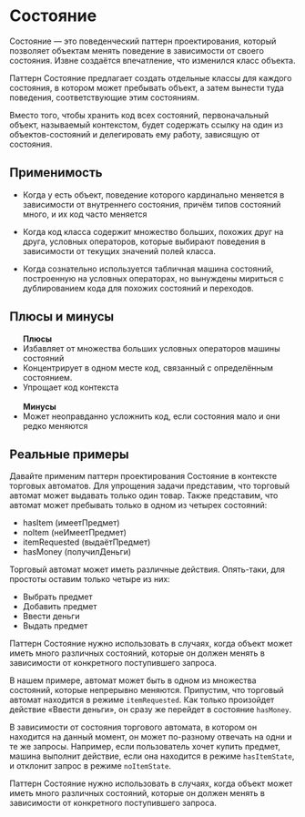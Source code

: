 <h1>Состояние</h1>
  <p>
    Состояние — это поведенческий паттерн проектирования, который позволяет объектам менять поведение в зависимости от своего состояния.
    Извне создаётся впечатление, что изменился класс объекта.
  </p>
  <p>Паттерн Состояние предлагает создать отдельные классы для каждого состояния, в котором может пребывать объект, а затем вынести туда поведения, соответствующие этим состояниям.</p>
  <p>
    Вместо того, чтобы хранить код всех состояний, первоначальный объект, называемый контекстом, будет содержать ссылку на один из объектов-состояний и делегировать ему работу, зависящую от состояния.
  </p>
  <h2>Применимость</h2>
  <ul>
    <li>
      Когда у есть объект, поведение которого кардинально меняется в зависимости от внутреннего состояния,
      причём типов состояний много, и их код часто меняется
    </li>
    <li>
      <p>
        Когда код класса содержит множество больших, похожих друг на друга, условных операторов,
        которые выбирают поведения в зависимости от текущих значений полей класса.
      </p>
    </li>
    <li>
      Когда сознательно используется табличная машина состояний, построенную на условных операторах,
      но вынуждены мириться с дублированием кода для похожих состояний и переходов.
    </li>
  </ul>
  <h2>Плюсы и минусы</h2>
    <ul>
      <b>Плюсы</b>
      <li>Избавляет от множества больших условных операторов машины состояний</li>
      <li>Концентрирует в одном месте код, связанный с определённым состоянием.</li>
      <li>Упрощает код контекста</li>
      </br>
      <b>Минусы</b>
      <li>Может неоправданно усложнить код, если состояния мало и они редко меняются</li>
    </ul>
  <h2>Реальные примеры</h2>
  <p>
    Давайте применим паттерн проектирования Состояние в контексте торговых автоматов. 
    Для упрощения задачи представим, что торговый автомат может выдавать только один товар. 
    Также представим, что автомат может пребывать только в одном из четырех состояний:
  </p>
  <ul>
    <li>hasItem (имеетПредмет)</li>
    <li>noItem (неИмеетПредмет)</li>
    <li>itemRequested (выдаётПредмет)</li>
    <li>hasMoney (получилДеньги)</li>
  </ul>
  <p>
    Торговый автомат может иметь различные действия. Опять-таки, для простоты оставим только четыре из них:
  </p>
  <ul>
    <li>Выбрать предмет</li>
    <li>Добавить предмет</li>
    <li>Ввести деньги</li>
    <li>Выдать предмет</li>
  </ul>
  <p>
    Паттерн Состояние нужно использовать в случаях, когда объект может иметь много различных состояний,
    которые он должен менять в зависимости от конкретного поступившего запроса.
  </p>
  <p>
    В нашем примере, автомат может быть в одном из множества состояний, которые непрерывно меняются. 
    Припустим, что торговый автомат находится в режиме <code>itemRequested</code>. Как только произойдет действие «Ввести деньги»,
    он сразу же перейдет в состояние <code>hasMoney</code>.
  </p>
  <p>
    В зависимости от состояния торгового автомата, в котором он находится на данный момент, он может по-разному отвечать на одни и те же запросы.
    Например, если пользователь хочет купить предмет, машина выполнит действие, если она находится в режиме <code>hasItemState</code>, и отклонит запрос в режиме <code>noItemState</code>.
  </p>
  <p>
    Паттерн Состояние нужно использовать в случаях, когда объект может иметь много различных состояний,
    которые он должен менять в зависимости от конкретного поступившего запроса.
  </p>
